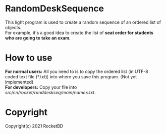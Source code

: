 # RandomDeskSequence

This light program is used to create a random sequence of an ordered list of objects.  
For example, it's a good idea to create the list of **seat order for students who are going
to take an exam**.

# How to use

**For normal users:**
All you need to is to copy the ordered list (in UTF-8 coded text file (*.txt)) into where you save this
program. (Not yet implemented)  
**For developers:**
Copy your file into *src/cn/rocket/randdeskseq/main/names.txt*.

# Copyright

Copyright(c) 2021 RocketBD